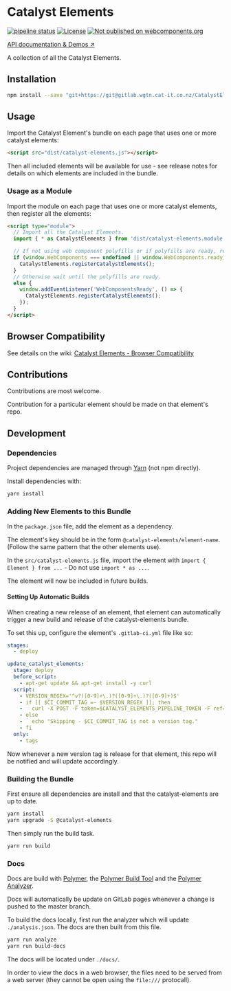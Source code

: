# Catalyst Elements

[![pipeline status](https://gitlab.wgtn.cat-it.co.nz/CatalystElements/CatalystElements/badges/master/pipeline.svg)](https://gitlab.wgtn.cat-it.co.nz/CatalystElements/CatalystElements/pipelines)
[![License](https://img.shields.io/badge/license-BSD%203--Clause-blue.svg)](LICENSE)
[![Not published on webcomponents.org](https://img.shields.io/badge/webcomponents.org-unpublished-red.svg)](https://gitlab.wgtn.cat-it.co.nz/CatalystElements/CatalystElements)

[API documentation & Demos ↗](http://catalystelements.pages.gitlab.wgtn.cat-it.co.nz/CatalystElements/)

A collection of all the Catalyst Elements.

## Installation

```sh
npm install --save "git+https://git@gitlab.wgtn.cat-it.co.nz/CatalystElements/CatalystElements.git"
```

## Usage

Import the Catalyst Element's bundle on each page that uses one or more catalyst elements:

```html
<script src="dist/catalyst-elements.js"></script>
```

Then all included elements will be available for use - see release notes for details on which elements are included in the bundle.

### Usage as a Module

Import the module on each page that uses one or more catalyst elements, then register all the elements:

```html
<script type="module">
  // Import all the Catalyst Elements.
  import { * as CatalystElements } from 'dist/catalyst-elements.module.js';

  // If not using web component polyfills or if polyfills are ready, register all the Catalyst Elements.
  if (window.WebComponents === undefined || window.WebComponents.ready) {
    CatalystElements.registerCatalystElements();
  }
  // Otherwise wait until the polyfills are ready.
  else {
    window.addEventListener('WebComponentsReady', () => {
      CatalystElements.registerCatalystElements();
    });
  }
</script>
```

## Browser Compatibility

See details on the wiki: [Catalyst Elements - Browser Compatibility](https://wiki.wgtn.cat-it.co.nz/wiki/Catalyst_Elements#Browser_Compatibility)

## Contributions

Contributions are most welcome.

Contribution for a particular element should be made on that element's repo.

## Development

### Dependencies

Project dependencies are managed through [Yarn](https://yarnpkg.com/lang/en/docs/install/) (not npm directly).

Install dependencies with:

```sh
yarn install
```

### Adding New Elements to this Bundle

In the `package.json` file, add the element as a dependency.

The element's key should be in the form `@catalyst-elements/element-name`.  
(Follow the same pattern that the other elements use).

In the `src/catalyst-elements.js` file, import the element with `import { Element } from ...` - Do not use `import * as ...`.

The element will now be included in future builds.

#### Setting Up Automatic Builds

When creating a new release of an element, that element can automatically trigger a new build and release of the catalyst-elements bundle.

To set this up, configure the element's `.gitlab-ci.yml` file like so:

```yml
stages:
  - deploy

update_catalyst_elements:
  stage: deploy
  before_script:
    - apt-get update && apt-get install -y curl
  script:
    - VERSION_REGEX='^v?([0-9]+\.)?([0-9]+\.)?([0-9]+)$'
    - if [[ $CI_COMMIT_TAG =~ $VERSION_REGEX ]]; then
    -   curl -X POST -F token=$CATALYST_ELEMENTS_PIPELINE_TOKEN -F ref=CATALYST_ELEMENTS_PIPELINE_REF https://gitlab.wgtn.cat-it.co.nz/api/v4/projects/1077/trigger/pipeline
    - else
    -   echo "Skipping - $CI_COMMIT_TAG is not a version tag."
    - fi
  only:
    - tags
```

Now whenever a new version tag is release for that element, this repo will be notified and will update accordingly.

### Building the Bundle

First ensure all dependencies are install and that the catalyst-elements are up to date.

```sh
yarn install
yarn upgrade -S @catalyst-elements
```

Then simply run the build task.

```sh
yarn run build
```

### Docs

Docs are build with [Polymer](https://www.polymer-project.org/), the [Polymer Build Tool](https://github.com/Polymer/polymer-build) and the [Polymer Analyzer](https://github.com/Polymer/polymer-analyzer).

Docs will automatically be update on GitLab pages whenever a change is pushed to the master branch.

To build the docs locally, first run the analyzer which will update `./analysis.json`. The docs are then built from this file.

```sh
yarn run analyze
yarn run build-docs
```

The docs will be located under `./docs/`.

In order to view the docs in a web browser, the files need to be served from a web server (they cannot be open using the `file:///` protocall).
